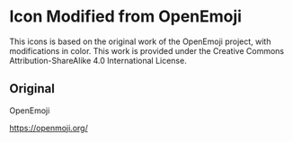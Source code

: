 # Icon Modified from OpenEmoji

This icons is based on the original work of the OpenEmoji project, with modifications in color. This work is provided under the Creative Commons Attribution-ShareAlike 4.0 International License.

## Original

OpenEmoji

https://openmoji.org/

